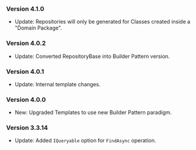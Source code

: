 ﻿### Version 4.1.0

- Update: Repositories will only be generated for Classes created inside a "Domain Package".

### Version 4.0.2

- Update: Converted RepositoryBase into Builder Pattern version.

### Version 4.0.1

- Update: Internal template changes.

### Version 4.0.0

- New: Upgraded Templates to use new Builder Pattern paradigm.

### Version 3.3.14

- Update: Added `IQueryable` option for `FindAsync` operation.
